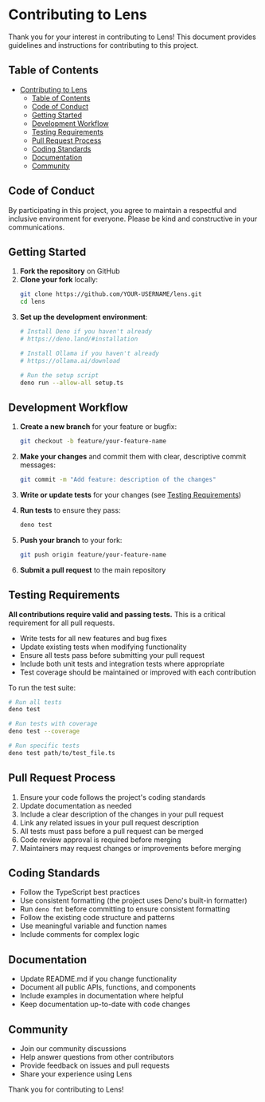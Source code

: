 # Contributing to Lens

Thank you for your interest in contributing to Lens! This document provides guidelines and instructions for contributing to this project.

## Table of Contents

- [Contributing to Lens](#contributing-to-lens)
  - [Table of Contents](#table-of-contents)
  - [Code of Conduct](#code-of-conduct)
  - [Getting Started](#getting-started)
  - [Development Workflow](#development-workflow)
  - [Testing Requirements](#testing-requirements)
  - [Pull Request Process](#pull-request-process)
  - [Coding Standards](#coding-standards)
  - [Documentation](#documentation)
  - [Community](#community)

## Code of Conduct

By participating in this project, you agree to maintain a respectful and inclusive environment for everyone. Please be kind and constructive in your communications.

## Getting Started

1. **Fork the repository** on GitHub
2. **Clone your fork** locally:
   ```bash
   git clone https://github.com/YOUR-USERNAME/lens.git
   cd lens
   ```
3. **Set up the development environment**:
   ```bash
   # Install Deno if you haven't already
   # https://deno.land/#installation
   
   # Install Ollama if you haven't already
   # https://ollama.ai/download
   
   # Run the setup script
   deno run --allow-all setup.ts
   ```

## Development Workflow

1. **Create a new branch** for your feature or bugfix:
   ```bash
   git checkout -b feature/your-feature-name
   ```
   
2. **Make your changes** and commit them with clear, descriptive commit messages:
   ```bash
   git commit -m "Add feature: description of the changes"
   ```
   
3. **Write or update tests** for your changes (see [Testing Requirements](#testing-requirements))

4. **Run tests** to ensure they pass:
   ```bash
   deno test
   ```
   
5. **Push your branch** to your fork:
   ```bash
   git push origin feature/your-feature-name
   ```
   
6. **Submit a pull request** to the main repository

## Testing Requirements

**All contributions require valid and passing tests.** This is a critical requirement for all pull requests.

- Write tests for all new features and bug fixes
- Update existing tests when modifying functionality
- Ensure all tests pass before submitting your pull request
- Include both unit tests and integration tests where appropriate
- Test coverage should be maintained or improved with each contribution

To run the test suite:

```bash
# Run all tests
deno test

# Run tests with coverage
deno test --coverage

# Run specific tests
deno test path/to/test_file.ts
```

## Pull Request Process

1. Ensure your code follows the project's coding standards
2. Update documentation as needed
3. Include a clear description of the changes in your pull request
4. Link any related issues in your pull request description
5. All tests must pass before a pull request can be merged
6. Code review approval is required before merging
7. Maintainers may request changes or improvements before merging

## Coding Standards

- Follow the TypeScript best practices
- Use consistent formatting (the project uses Deno's built-in formatter)
- Run `deno fmt` before committing to ensure consistent formatting
- Follow the existing code structure and patterns
- Use meaningful variable and function names
- Include comments for complex logic

## Documentation

- Update README.md if you change functionality
- Document all public APIs, functions, and components
- Include examples in documentation where helpful
- Keep documentation up-to-date with code changes

## Community

- Join our community discussions
- Help answer questions from other contributors
- Provide feedback on issues and pull requests
- Share your experience using Lens

Thank you for contributing to Lens!
